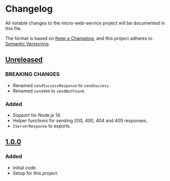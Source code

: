 # Changelog
All notable changes to the micro-web-service project will be documented in this file.

The format is based on [Keep a Changelog](https://keepachangelog.com/en/1.0.0/),
and this project adheres to [Semantic Versioning](https://semver.org/spec/v2.0.0.html).

## [Unreleased]
### BREAKING CHANGES
- Renamed `sendSuccessResponse` to `sendSuccess`.
- Renamed `send404` to `sendNotFound`.

### Added
- Support for Node.js 14.
- Helper functions for sending 200, 400, 404 and 405 responses.
- `IServerResponse` to exports.

## [1.0.0]
### Added
- Initial code.
- Setup for this project.

[Unreleased]: https://github.com/Ionaru/micro-web-service/compare/1.0.0...HEAD
[1.0.0]: https://github.com/Ionaru/micro-web-service/compare/3b5e936...1.0.0
